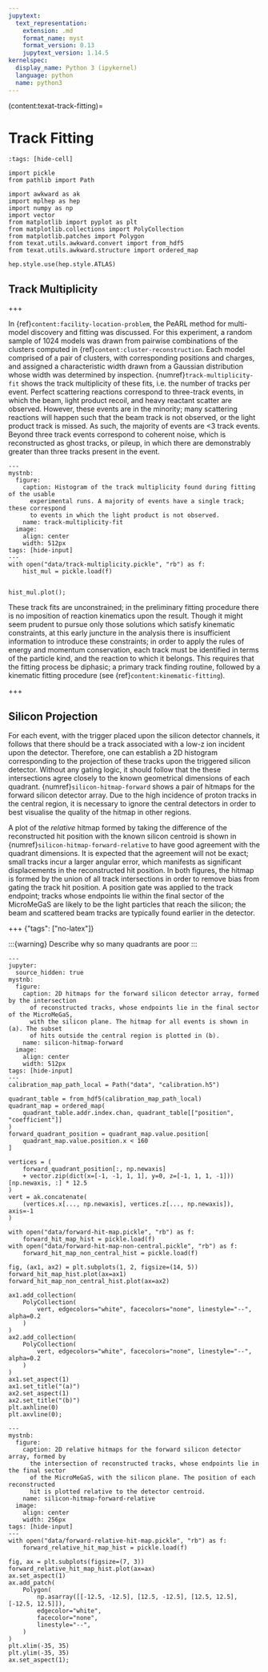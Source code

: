 ```yaml
---
jupytext:
  text_representation:
    extension: .md
    format_name: myst
    format_version: 0.13
    jupytext_version: 1.14.5
kernelspec:
  display_name: Python 3 (ipykernel)
  language: python
  name: python3
---
```


(content:texat-track-fitting)=
# Track Fitting

```{code-cell}
:tags: [hide-cell]

import pickle
from pathlib import Path

import awkward as ak
import mplhep as hep
import numpy as np
import vector
from matplotlib import pyplot as plt
from matplotlib.collections import PolyCollection
from matplotlib.patches import Polygon
from texat.utils.awkward.convert import from_hdf5
from texat.utils.awkward.structure import ordered_map

hep.style.use(hep.style.ATLAS)
```

## Track Multiplicity

+++

In {ref}`content:facility-location-problem`, the PeARL method for multi-model discovery and fitting was discussed. For this experiment, a random sample of 1024 models was drawn from pairwise combinations of the clusters computed in {ref}`content:cluster-reconstruction`. Each model comprised of a pair of clusters, with corresponding positions and charges, and assigned a characteristic width drawn from a Gaussian distribution whose width was determined by inspection. {numref}`track-multiplicity-fit` shows the track multiplicity of these fits, i.e. the number of tracks per event. Perfect scattering reactions correspond to three-track events, in which the beam, light product recoil, and heavy reactant scatter are observed. However, these events are in the minority; many scattering reactions will happen such that the beam track is not observed, or the light product track is missed. As such, the majority of events are <3 track events. Beyond three track events correspond to coherent noise, which is reconstructed as ghost tracks, or pileup, in which there are demonstrably greater than three tracks present in the event.

```{code-cell}
---
mystnb:
  figure:
    caption: Histogram of the track multiplicity found during fitting of the usable
      experimental runs. A majority of events have a single track; these correspond
      to events in which the light product is not observed.
    name: track-multiplicity-fit
  image:
    align: center
    width: 512px
tags: [hide-input]
---
with open("data/track-multiplicity.pickle", "rb") as f:
    hist_mul = pickle.load(f)


hist_mul.plot();
```

These track fits are unconstrained; in the preliminary fitting procedure there is no imposition of reaction kinematics upon the result. Though it might seem prudent to pursue only those solutions which satisfy kinematic constraints, at this early juncture in the analysis there is insufficient information to introduce these constraints; in order to apply the rules of energy and momentum conservation, each track must be identified in terms of the particle kind, and the reaction to which it belongs. This requires that the fitting process be diphasic; a primary track finding routine, followed by a kinematic fitting procedure (see {ref}`content:kinematic-fitting`).

+++

## Silicon Projection

For each event, with the trigger placed upon the silicon detector channels, it follows that there should be a track associated with a low-z ion incident upon the detector. Therefore, one can establish a 2D histogram corresponding to the projection of these tracks upon the triggered silicon detector. Without any gating logic, it should follow that the these intersections agree closely to the known geometrical dimensions of each quadrant. {numref}`silicon-hitmap-forward` shows a pair of hitmaps for the forward silicon detector array. Due to the high incidence of proton tracks in the central region, it is necessary to ignore the central detectors in order to best visualise the quality of the hitmap in other regions. 

A plot of the _relative_ hitmap formed by taking the difference of the reconstructed hit position with the known silicon centroid is shown in {numref}`silicon-hitmap-forward-relative` to have good agreement with the quadrant dimensions. It is expected that the agreement will not be exact; small tracks incur a larger angular error, which manifests as significant displacements in the reconstructed hit position. In both figures, the hitmap is formed by the union of all track intersections in order to remove bias from gating the track hit position. A position gate was applied to the track endpoint; tracks whose endpoints lie within the final sector of the MicroMeGaS are likely to be the light particles that reach the silicon; the beam and scattered beam tracks are typically found earlier in the detector.

+++ {"tags": ["no-latex"]}

:::{warning} Describe why so many quadrants are poor
:::

```{code-cell}
---
jupyter:
  source_hidden: true
mystnb:
  figure:
    caption: 2D hitmaps for the forward silicon detector array, formed by the intersection
      of reconstructed tracks, whose endpoints lie in the final sector of the MicroMeGaS,
      with the silicon plane. The hitmap for all events is shown in (a). The subset
      of hits outside the central region is plotted in (b).
    name: silicon-hitmap-forward
  image:
    align: center
    width: 512px
tags: [hide-input]
---
calibration_map_path_local = Path("data", "calibration.h5")

quadrant_table = from_hdf5(calibration_map_path_local)
quadrant_map = ordered_map(
    quadrant_table.addr.index.chan, quadrant_table[["position", "coefficient"]]
)
forward_quadrant_position = quadrant_map.value.position[
    quadrant_map.value.position.x < 160
]

vertices = (
    forward_quadrant_position[:, np.newaxis]
    + vector.zip(dict(x=[-1, -1, 1, 1], y=0, z=[-1, 1, 1, -1]))[np.newaxis, :] * 12.5
)
vert = ak.concatenate(
    (vertices.x[..., np.newaxis], vertices.z[..., np.newaxis]), axis=-1
)

with open("data/forward-hit-map.pickle", "rb") as f:
    forward_hit_map_hist = pickle.load(f)
with open("data/forward-hit-map-non-central.pickle", "rb") as f:
    forward_hit_map_non_central_hist = pickle.load(f)

fig, (ax1, ax2) = plt.subplots(1, 2, figsize=(14, 5))
forward_hit_map_hist.plot(ax=ax1)
forward_hit_map_non_central_hist.plot(ax=ax2)

ax1.add_collection(
    PolyCollection(
        vert, edgecolors="white", facecolors="none", linestyle="--", alpha=0.2
    )
)
ax2.add_collection(
    PolyCollection(
        vert, edgecolors="white", facecolors="none", linestyle="--", alpha=0.2
    )
)
ax1.set_aspect(1)
ax1.set_title("(a)")
ax2.set_aspect(1)
ax2.set_title("(b)")
plt.axhline(0)
plt.axvline(0);
```

```{code-cell}
---
mystnb:
  figure:
    caption: 2D relative hitmaps for the forward silicon detector array, formed by
      the intersection of reconstructed tracks, whose endpoints lie in the final sector
      of the MicroMeGaS, with the silicon plane. The position of each reconstructed
      hit is plotted relative to the detector centroid.
    name: silicon-hitmap-forward-relative
  image:
    align: center
    width: 256px
tags: [hide-input]
---
with open("data/forward-relative-hit-map.pickle", "rb") as f:
    forward_relative_hit_map_hist = pickle.load(f)

fig, ax = plt.subplots(figsize=(7, 3))
forward_relative_hit_map_hist.plot(ax=ax)
ax.set_aspect(1)
ax.add_patch(
    Polygon(
        np.asarray([[-12.5, -12.5], [12.5, -12.5], [12.5, 12.5], [-12.5, 12.5]]),
        edgecolor="white",
        facecolor="none",
        linestyle="--",
    )
)
plt.xlim(-35, 35)
plt.ylim(-35, 35)
ax.set_aspect(1);
```

```{code-cell}

```
